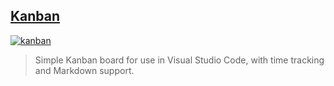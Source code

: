 ## [Kanban](https://marketplace.visualstudio.com/items?itemName=mkloubert.vscode-kanban)

[![kanban](https://raw.githubusercontent.com/mkloubert/vscode-kanban/master/img/demo1.gif)](https://raw.githubusercontent.com/mkloubert/vscode-kanban/master/img/demo1.gif)

> Simple Kanban board for use in Visual Studio Code, with time tracking and Markdown support.